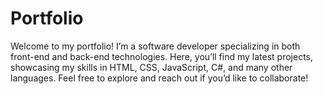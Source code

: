 # Portfolio
Welcome to my portfolio! I’m a software developer specializing in both front-end and back-end technologies. Here, you’ll find my latest projects, showcasing my skills in HTML, CSS, JavaScript, C#, and many other languages. Feel free to explore and reach out if you’d like to collaborate!
